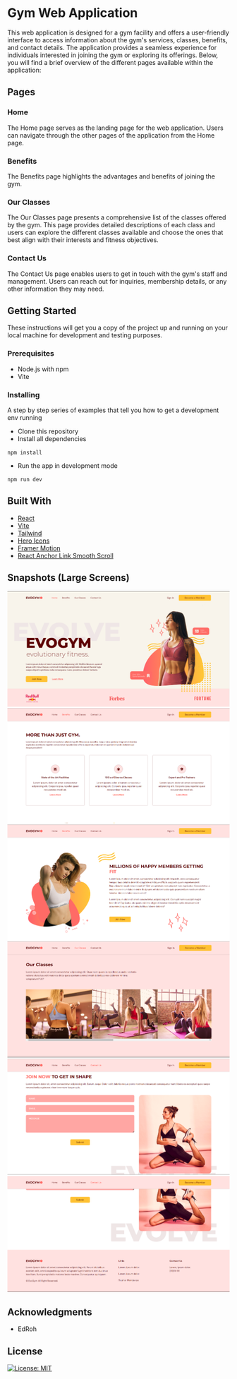 # Gym Web Application
This web application is designed for a gym facility and offers a user-friendly interface to access information about the gym's services, classes, benefits, and contact details. The application provides a seamless experience for individuals interested in joining the gym or exploring its offerings. Below, you will find a brief overview of the different pages available within the application:

## Pages
### Home
The Home page serves as the landing page for the web application. Users can navigate through the other pages of the application from the Home page.

### Benefits
The Benefits page highlights the advantages and benefits of joining the gym.

### Our Classes
The Our Classes page presents a comprehensive list of the classes offered by the gym. This page provides detailed descriptions of each class and users can explore the different classes available and choose the ones that best align with their interests and fitness objectives.

### Contact Us
The Contact Us page enables users to get in touch with the gym's staff and management. Users can reach out for inquiries, membership details, or any other information they may need.

## Getting Started

These instructions will get you a copy of the project up and running on your local machine for development and testing purposes.

### Prerequisites
 - Node.js with npm
 - Vite

### Installing

A step by step series of examples that tell you how to get a development env running
 - Clone this repository
 - Install all dependencies

```
npm install
```
 - Run the app in development mode

```
npm run dev
```

## Built With

* [React](https://react.dev/)
* [Vite](https://vitejs.dev/) 
* [Tailwind](https://tailwindcss.com/)
* [Hero Icons](https://heroicons.com/)
* [Framer Motion](https://www.framer.com/motion/)
* [React Anchor Link Smooth Scroll](https://www.npmjs.com/package/react-anchor-link-smooth-scroll) 

## Snapshots (Large Screens)
![Homepage](https://github.com/Trushar07/Gym/blob/master/snapshots_large_screen/Screenshot%202023-06-08%20092628.png)
![Benefits](https://github.com/Trushar07/Gym/blob/master/snapshots_large_screen/Screenshot%202023-06-08%20092657.png)
![Benefits](https://github.com/Trushar07/Gym/blob/master/snapshots_large_screen/Screenshot%202023-06-08%20092734.png)
![Our Classes](https://github.com/Trushar07/Gym/blob/master/snapshots_large_screen/Screenshot%202023-06-08%20092753.png)
![Contact Us](https://github.com/Trushar07/Gym/blob/master/snapshots_large_screen/Screenshot%202023-06-08%20092815.png)
![Footer](https://github.com/Trushar07/Gym/blob/master/snapshots_large_screen/Screenshot%202023-06-08%20092830.png)


## Acknowledgments
* EdRoh

## License
[![License: MIT](https://img.shields.io/badge/License-MIT-yellow.svg)](https://opensource.org/licenses/MIT)
